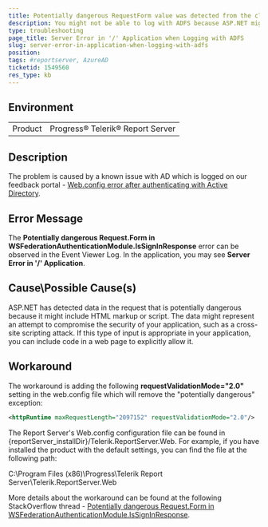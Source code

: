 ```yaml
---
title: Potentially dangerous RequestForm value was detected from the client when logging with ADFS
description: You might not be able to log with ADFS because ASP.NET might detect data in the request which is potentially dangerous
type: troubleshooting
page_title: Server Error in '/' Application when Logging with ADFS
slug: server-error-in-application-when-logging-with-adfs
position: 
tags: #reportserver, AzureAD
ticketid: 1549560
res_type: kb
---
```


## Environment
<table>
	<tbody>
		<tr>
			<td>Product</td>
			<td>Progress® Telerik® Report Server</td>
		</tr>
	</tbody>
</table>


## Description
The problem  is caused by a known issue with AD which is logged on our feedback portal - 
[Web.config error after authenticating with Active Directory](https://feedback.telerik.com/report-server/1516342-web-config-error-after-authenticating-with-active-directory). 

## Error Message
The **Potentially dangerous Request.Form in WSFederationAuthenticationModule.IsSignInResponse** error can be observed in the Event Viewer Log. 
In the application, you may see **Server Error in '/' Application**.

## Cause\Possible Cause(s)
ASP.NET has detected data in the request that is potentially dangerous because it might include HTML markup or script.
The data might represent an attempt to compromise the security of your application, such as a cross-site scripting attack. If this type of input is appropriate in your application, you can include code in a web page to explicitly allow it. 

## Workaround

 The workaround is adding the following **requestValidationMode="2.0"** setting in the web.config file which will remove the "potentially dangerous" exception:

````xml
<httpRuntime maxRequestLength="2097152" requestValidationMode="2.0"/> 
````


The Report Server's Web.config configuration file can be found in {reportServer_installDir}/Telerik.ReportServer.Web. For example, if you have installed the product with the default settings, you can find the file at the following path:

C:\Program Files (x86)\Progress\Telerik Report Server\Telerik.ReportServer.Web

More details about the workaround can be found at the following StackOverflow thread - 
[Potentially dangerous Request.Form in WSFederationAuthenticationModule.IsSignInResponse](https://stackoverflow.com/questions/5443563/potentially-dangerous-request-form-in-wsfederationauthenticationmodule-issigninr).

